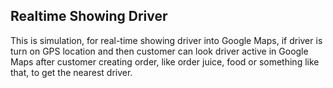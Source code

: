 ## Realtime Showing Driver

This is simulation, for real-time showing driver into Google Maps, if driver is turn on GPS location and then customer can look driver active in Google Maps after customer creating order, like order juice, food or something like that, to get the nearest driver.
